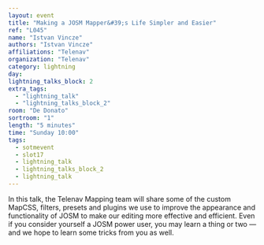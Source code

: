 ```yaml
---
layout: event
title: "Making a JOSM Mapper&#39;s Life Simpler and Easier"
ref: "L045"
name: "Istvan Vincze"
authors: "Istvan Vincze"
affiliations: "Telenav"
organization: "Telenav"
category: lightning
day: 
lightning_talks_block: 2
extra_tags:
  - "lightning_talk"
  - "lightning_talks_block_2"
room: "De Donato"
sortroom: "1"
length: "5 minutes"
time: "Sunday 10:00"
tags:
  - sotmevent
  - slot17
  - lightning_talk
  - lightning_talks_block_2
  - lightning_talk
---
```

In this talk, the Telenav Mapping team will share some of the custom MapCSS, filters, presets and plugins we use to improve the appearance and functionality of JOSM to make our editing more effective and efficient. Even if you consider yourself a JOSM power user, you may learn a thing or two — and we hope to learn some tricks from you as well.